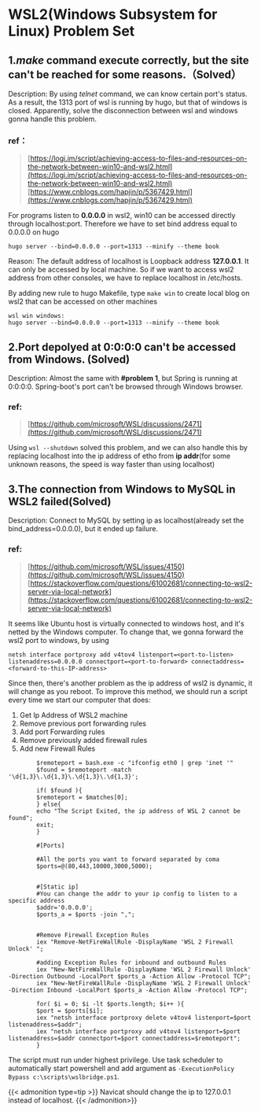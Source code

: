 # WSL2(Windows Subsystem for Linux) Problem Set


<!--more-->
## 1._make_ command execute correctly, but the site can't be reached for some reasons.（Solved）

Description: By using _telnet_ command, we can know certain port's status. As a result, the 1313 port of wsl is running by hugo, but that of windows is closed. Apparently, solve the disconnection between wsl and windows gonna handle this problem.

### ref：  
>[https://logi.im/script/achieving-access-to-files-and-resources-on-the-network-between-win10-and-wsl2.html](https://logi.im/script/achieving-access-to-files-and-resources-on-the-network-between-win10-and-wsl2.html)  
[https://www.cnblogs.com/hapjin/p/5367429.html](https://www.cnblogs.com/hapjin/p/5367429.html)

For programs listen to **0.0.0.0** in wsl2, win10 can be accessed directly through localhost:port. Therefore we have to set bind address equal to 0.0.0.0 on hugo

    hugo server --bind=0.0.0.0 --port=1313 --minify --theme book 

Reason: The default address of localhost is Loopback address **127.0.0.1**. It can only be accessed by local machine. So if we want to access wsl2 address from other consoles, we have to replace localhost in /etc/hosts.

By adding new rule to hugo Makefile, type `make win` to create local blog on wsl2 that can be accessed on other machines

    wsl win windows:  
    hugo server --bind=0.0.0.0 --port=1313 --minify --theme book  

## 2.Port depolyed at 0:0:0:0 can't be accessed from Windows. (Solved)

Description: Almost the same with **#problem 1**, but Spring is running at 0:0:0:0. Spring-boot's port can't be browsed through Windows browser. 

### ref:
>[https://github.com/microsoft/WSL/discussions/2471](https://github.com/microsoft/WSL/discussions/2471)

Using `wsl --shutdown` solved this problem, and we can also handle this by replacing localhost into the ip address of etho from **ip addr**(for some unknown reasons, the speed is way faster than using localhost)


## 3.The connection from Windows to MySQL in WSL2 failed(Solved)

Description: Connect to MySQL by setting ip as localhost(already set the bind_address=0.0.0.0), but it ended up failure.

### ref:
>[https://github.com/microsoft/WSL/issues/4150](https://github.com/microsoft/WSL/issues/4150)  
>[https://stackoverflow.com/questions/61002681/connecting-to-wsl2-server-via-local-network](https://stackoverflow.com/questions/61002681/connecting-to-wsl2-server-via-local-network)

It seems like Ubuntu host is virtually connected to windows host, and it's netted by the Windows computer. To change that, we gonna forward the wsl2 port to windows, by using

    netsh interface portproxy add v4tov4 listenport=<port-to-listen> listenaddress=0.0.0.0 connectport=<port-to-forward> connectaddress=<forward-to-this-IP-address>

Since then, there's another problem as the ip address of wsl2 is dynamic, it will change as you reboot. To improve this method, we should run a script every time we start our computer that does:
1. Get Ip Address of WSL2 machine
2. Remove previous port forwarding rules
3. Add port Forwarding rules
4. Remove previously added firewall rules
5. Add new Firewall Rules

```Script
        $remoteport = bash.exe -c "ifconfig eth0 | grep 'inet '"
        $found = $remoteport -match '\d{1,3}\.\d{1,3}\.\d{1,3}\.\d{1,3}';

        if( $found ){
        $remoteport = $matches[0];
        } else{
        echo "The Script Exited, the ip address of WSL 2 cannot be found";
        exit;
        }

        #[Ports]

        #All the ports you want to forward separated by coma
        $ports=@(80,443,10000,3000,5000);


        #[Static ip]
        #You can change the addr to your ip config to listen to a specific address
        $addr='0.0.0.0';
        $ports_a = $ports -join ",";


        #Remove Firewall Exception Rules
        iex "Remove-NetFireWallRule -DisplayName 'WSL 2 Firewall Unlock' ";

        #adding Exception Rules for inbound and outbound Rules
        iex "New-NetFireWallRule -DisplayName 'WSL 2 Firewall Unlock' -Direction Outbound -LocalPort $ports_a -Action Allow -Protocol TCP";
        iex "New-NetFireWallRule -DisplayName 'WSL 2 Firewall Unlock' -Direction Inbound -LocalPort $ports_a -Action Allow -Protocol TCP";

        for( $i = 0; $i -lt $ports.length; $i++ ){
        $port = $ports[$i];
        iex "netsh interface portproxy delete v4tov4 listenport=$port listenaddress=$addr";
        iex "netsh interface portproxy add v4tov4 listenport=$port listenaddress=$addr connectport=$port connectaddress=$remoteport";
        }
```
The script must run under highest privilege. Use task scheduler to automatically start powershell and add argument as `-ExecutionPolicy Bypass c:\scripts\wslbridge.ps1`.

{{< admonition type=tip >}}
  Navicat should change the ip to 127.0.0.1 instead of localhost.
{{< /admonition>}}
